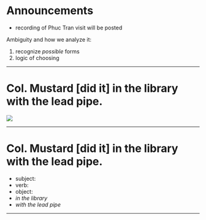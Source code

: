 # Announcements

- recording of Phuc Tran visit will be posted

Ambiguity and how we analyze it:

1. recognize *possible* forms
2. logic of choosing


---



# Col. Mustard [did it] in the library with the lead pipe.

![](https://www.boardgameswizard.com/wp-content/uploads/2018/09/cluedo_retro_clue_board_game_1.jpg)

---


# Col. Mustard [did it] in the library with the lead pipe.


- subject:
- verb:
- object:
- *in the library*
- *with the lead pipe*

---
